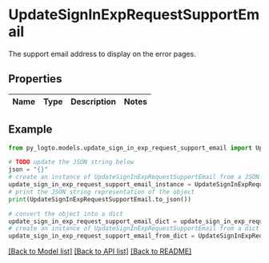 # UpdateSignInExpRequestSupportEmail

The support email address to display on the error pages.

## Properties

Name | Type | Description | Notes
------------ | ------------- | ------------- | -------------

## Example

```python
from py_logto.models.update_sign_in_exp_request_support_email import UpdateSignInExpRequestSupportEmail

# TODO update the JSON string below
json = "{}"
# create an instance of UpdateSignInExpRequestSupportEmail from a JSON string
update_sign_in_exp_request_support_email_instance = UpdateSignInExpRequestSupportEmail.from_json(json)
# print the JSON string representation of the object
print(UpdateSignInExpRequestSupportEmail.to_json())

# convert the object into a dict
update_sign_in_exp_request_support_email_dict = update_sign_in_exp_request_support_email_instance.to_dict()
# create an instance of UpdateSignInExpRequestSupportEmail from a dict
update_sign_in_exp_request_support_email_from_dict = UpdateSignInExpRequestSupportEmail.from_dict(update_sign_in_exp_request_support_email_dict)
```
[[Back to Model list]](../README.md#documentation-for-models) [[Back to API list]](../README.md#documentation-for-api-endpoints) [[Back to README]](../README.md)


